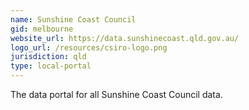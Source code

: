 ```yaml
---
name: Sunshine Coast Council
gid: melbourne
website_url: https://data.sunshinecoast.qld.gov.au/
logo_url: /resources/csiro-logo.png
jurisdiction: qld
type: local-portal
---
```


The data portal for all Sunshine Coast Council data.